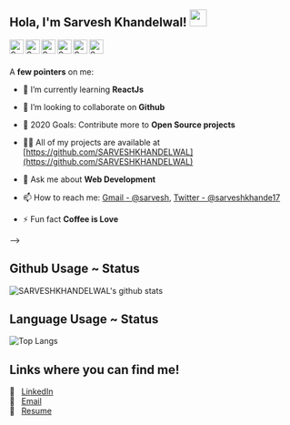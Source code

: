 ## Hola, I'm <a>Sarvesh Khandelwal!</a> <img src="https://raw.githubusercontent.com/MartinHeinz/MartinHeinz/master/wave.gif" width="30px">

<a href="https://twitter.com/sarveshkhande17">
  <img align="left" alt="Sarvesh's Twitter" width="25px" src="https://cdn.jsdelivr.net/npm/simple-icons@v3/icons/twitter.svg" />
</a>
<a href="https://www.linkedin.com/in/sarvesh-khandelwal-206b171a7/">
  <img align="left" alt="Sarvesh's Linkdein" width="25px" src="https://cdn.jsdelivr.net/npm/simple-icons@v3/icons/linkedin.svg" />
</a>
<a href="https://github.com/SARVESHKHANDELWAL">
  <img align="left" alt="Sarvesh's Github" width="25px" src="https://cdn.jsdelivr.net/npm/simple-icons@v3/icons/github.svg" />
</a>
<a href="https://instagram.com/SARVESHKHANDELWAL_21">
  <img align="left" alt="Sarvesh's Instagram" width="25px" src="https://cdn.jsdelivr.net/npm/simple-icons@v3/icons/instagram.svg" />
</a>
<a href="https://www.facebook.com/sarvesh.khandelwal.904">
  <img align="left" alt="Sarvesh's Facebook" width="25px" src="https://cdn.jsdelivr.net/npm/simple-icons@v3/icons/facebook.svg" />
</a>
<a href="https://www.youtube.com/channel/UCUsm4CzN7eCAnuG-alfY7vw">
  <img align="left" alt="Sarvesh's Youtube" width="25px" src="https://cdn.jsdelivr.net/npm/simple-icons@v3/icons/youtube.svg" />
</a>

<br/>
<br/>

A <b>few pointers</b> on me:

- 🌱 I’m currently learning **ReactJs**

- 👯 I’m looking to collaborate on **Github**

- 🥅 2020 Goals: Contribute more to **Open Source projects**

- 👨‍💻 All of my projects are available at [https://github.com/SARVESHKHANDELWAL](https://github.com/SARVESHKHANDELWAL)

- 💬 Ask me about **Web Development**

- 📫 How to reach me: [Gmail - @sarvesh](mailto:sarveshk21122001@gmail.com), [Twitter - @sarveshkhande17](https://twitter.com/sarveshkhande17)

- ⚡ Fun fact **Coffee is Love**

-->
## Github Usage ~ Status 
![SARVESHKHANDELWAL's github stats](https://github-readme-stats.aemiej.vercel.app/api?username=SARVESHKHANDELWAL&show_icons=true&hide_border=true&theme=dark&private=true) 

## Language Usage ~ Status
![Top Langs](https://github-readme-stats.aemiej.vercel.app/api/top-langs/?username=SARVESHKHANDELWAL&theme=dark&layout=compact&show_icons=true&hide_border=true&private=true)

## Links where you can find me! 
:pushpin: &nbsp; [LinkedIn](https://www.linkedin.com/in/sarvesh-khandelwal-206b171a7/)  
:pushpin: &nbsp; [Email](mailto:sarveshk21122001@gmail.com)  
:pushpin: &nbsp; <a href="https://github.com/SARVESHKHANDELWAL/SARVESHKHANDELWAL/blob/master/resume.pdf">Resume</a>

